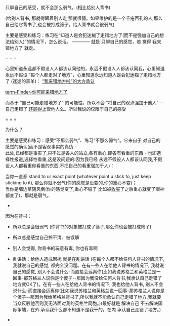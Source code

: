 
只聊自己的感受，就不会那么弱气。(相比给别人背书)

(给别人背书, 那就得跟着别人走 那就很弱。如果维护的是一个千疮百孔的人,那么自己给它背书了,也会被打成筛子。给人背书就会很弱气)

主要是感受和练习：练习在“知道人是会犯迷糊了走错地方了(而不是强加自己的想法给别人)”的情况下，怎么说话。 ———— 就是 只聊自己的感觉，若 觉得 我来错地方了 就走。

= = =

心里知道永远都不假设人人都该认同他的，永远不假设人人都该认同我，心里知道永远不假设 “每个人都走对了地方”，心里知道永远知道人是会犯迷糊了走错地方了 (迷途的羔羊)：
[“我来错地方啦”的大方承认](https://github.com/7900ms/000nottheater_deserted_systemlibrary/blob/master/supplementary/term-Finder.md)

[term-Finder-你可能来错地方了](https://github.com/7900ms/000nottheater_deserted_systemlibrary/blob/master/supplementary/term-Finder-你可能来错地方了.md)

而基于 “自己可能走错地方了” 的可能性，所以不会 “将自己的观点强加于他人” -- 自己走错了 [还顾得上](https://github.com/7900ms/000nottheater_deserted_systemlibrary/blob/master/supplementary/term-Finder.md#而是想着：原来丫是这样的人。我要加入还是要躲避)管他人么。所以我说的仅限于自己的感受

= = =

为什么？

主要是感受和练习：感受“不那么弱气”、练习“不那么弱气”。它来自于 对自己的感觉的确认(而不是客观事实的真伪 - <br>此处,已经都是事实了,只不过是各人的站立,各有重心,即各有看重的东西 - 也即选择性报道,选择性看重,这是没问题的:因为我已经 永远不假设人人都该认同我,不假设人人都看重你看重的东西,不把自己的看重强加于人)：

当你一直都 stand to ur exact point (whatever point u stick to, just keep sticking to it), 那么你就不弱气(你的感觉是没变的,你的重心不变)；<br>当你是墙边草随风倒(你的感觉变了,重心不稳了 比如被[收买](https://github.com/7900ms/000nottheater_deserted_systemlibrary/blob/master/supplementary/chain-承认自己来错了地方.md)了之后重心就变了眼神都变了)，那就是弱气。

-

因为在背书：
- 所以总是会很弱气 (你背书的对象被打成了筛子,那么你也会被打成筛子)
- 所以总是感觉自己拎不清、被误解
- 别人会觉得, 你背书的玩意有毒, 你也有毒啊
- 乱讲话：给他人造成困扰 就是在乱讲话 (在每个人都不给任何人背书的情况下, 我就说自己的感觉, 都完全没问题。在有一些人在给他人背书的情况下, 我就说自己的感觉, 别人不会说什么-而直接会远离你(比如我说苏格兰和英格兰是一回事-那苏格兰人说你是个傻子--那因为我没给任何人背书,我承认自己走错了地方就OK了)。在有一些人在给他人背书的情况下, 我也给他人背书, 别人不会说什么-而直接会远离你(比如我说苏格兰和英格兰说一回事-那苏格兰人说你是个傻子--那因为我给英格兰背书了,所以我就不能承认自己走错了地方,我就要当众反驳他否则我无法面对我的英格兰同胞。)(最好就是 解决自己 不去解决国际争端，在外 承认我什么都不知道不是我干的，在内 承认自己走错了地方。)





-
